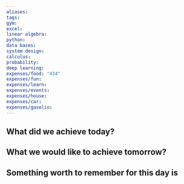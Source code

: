 ```yaml
---
aliases: 
tags: 
gym: 
excel: 
linear algebra: 
python: 
data bases: 
system design: 
calculus: 
probability: 
deep learning: 
expenses/food: "434"
expenses/fun: 
expenses/learn: 
expenses/events: 
expenses/house: 
expenses/car: 
expenses/gasolin:
---
```

## What did we achieve today?



## What we would like to achieve tomorrow?



## Something worth to remember for this day is
